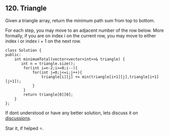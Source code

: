 ## 120. Triangle

Given a triangle array, return the minimum path sum from top to bottom.

For each step, you may move to an adjacent number of the row below. More formally, if you are on index i on the current row, you may move to either index i or index i + 1 on the next row.

```
class Solution {
public:
    int minimumTotal(vector<vector<int>>& triangle) {
       int n = triangle.size();
        for(int i=n-2;i>=0;i--){
            for(int j=0;j<=i;j++){
                triangle[i][j] += min(triangle[i+1][j],triangle[i+1][j+1]);
            }
        }
        return triangle[0][0];
    }
};
```


If dont understood or have any better solution, lets discuss it on [discussions](https://github.com/Jimmy5467/CP/discussions). 

Star it, if helped ⭐.
